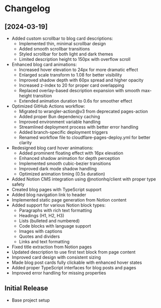 # Changelog

## [2024-03-19]

- Added custom scrollbar to blog card descriptions:
  - Implemented thin, minimal scrollbar design
  - Added smooth scrollbar transitions
  - Styled scrollbar for both light and dark themes
  - Limited description height to 150px with overflow scroll
- Enhanced blog card animations:
  - Increased hover elevation to 24px for more dramatic effect
  - Enlarged scale transform to 1.08 for better visibility
  - Improved shadow depth with 60px spread and higher opacity
  - Increased z-index to 20 for proper card overlapping
  - Replaced overlay-based description expansion with smooth max-height transition
  - Extended animation duration to 0.6s for smoother effect
- Optimized GitHub Actions workflow:
  - Migrated to wrangler-action@v3 from deprecated pages-action
  - Added proper Bun dependency caching
  - Improved environment variable handling
  - Streamlined deployment process with better error handling
  - Added branch-specific deployment triggers
  - Renamed workflow file to cloudflare-pages-deploy.yml for better clarity
- Redesigned blog card hover animations:
  - Added prominent floating effect with 16px elevation
  - Enhanced shadow animation for depth perception
  - Implemented smooth cubic-bezier transitions
  - Improved dark mode shadow handling
  - Optimized animation timing (0.5s duration)
- Added Notion CMS integration using @notionhq/client with proper type safety
- Created blog pages with TypeScript support
- Added blog navigation link to header
- Implemented static page generation from Notion content
- Added support for various Notion block types:
  - Paragraphs with rich text formatting
  - Headings (H1, H2, H3)
  - Lists (bulleted and numbered)
  - Code blocks with language support
  - Images with captions
  - Quotes and dividers
  - Links and text formatting
- Fixed title extraction from Notion pages
- Updated description to use first text block from page content
- Improved card design with consistent sizing
- Made blog post cards fully clickable with enhanced hover states
- Added proper TypeScript interfaces for blog posts and pages
- Improved error handling for missing properties

## Initial Release

- Base project setup
